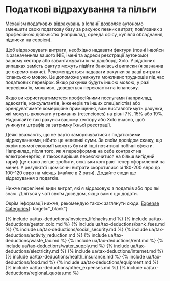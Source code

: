 # Податкові відрахування та пільги

Механізм податкових відрахувань в Іспанії дозволяє аутономо зменшити свою податкову базу за рахунок певних витрат,
пов'язаних з професійною діяльністю (наприклад, оренда офісу, купівля обладнання, підписки на сервіси).

Щоб відраховувати витрати, необхідно надавати фактури (повні інвойси із зазначенням вашого NIE, імені та адреси
реєстрації аутономо) вашому хестору або завантажувати їх на дашборді Xolo. У рідкісних випадках замість фактур можуть
підійти банківські виписки (я зазначив це окремо нижче). Рекомендується надавати рахунки за ваші витрати іспанською
мовою. Це допоможе уникнути можливих труднощів під час податкових перевірок. Якщо рахунки будуть іншою мовою, у разі
перевірки їх, можливо, доведеться перекласти на іспанську.

Якщо ви користуватиметеся професійними послугами (наприклад, адвокатів, консультантів, інженерів та інших спеціалістів)
або орендуватимете комерційне приміщення, вам виставлятимуть рахунки, які можуть включати утримання (retenciones) на
рівні 7%, 15% або 19%. Надсилайте такі рахунки вашому хестору або Xolo вчасно, щоб уникнути штрафів за затримку їхньої
реєстрації.

Деякі вважають, що не варто заморочуватися з податковими відрахуваннями, нібито це невеликі суми. За своїм досвідом
скажу, що окрім прямої економії можуть бути й інші позитивні побічні ефекти. Наприклад, після того, як я переоформив на
себе контракт на електроенергію, я також вирішив переключитися на більш вигідний тариф (це стало легше зробити, оскільки
контракт тепер оформлений на мене). У результаті щомісячні витрати скоротилися зі 180-200 євро до 100-120 євро на
місяць (майже в 2 рази). Додайте сюди ще відрахування з податків.

Нижче перелічені види витрат, які я відраховую з податків або про які знаю. Діліться у чаті своїм досвідом, якщо вам є
що додати.

Окрім інформації нижче, рекомендую також заглянути
сюди: [Expense Categories](https://www.xolo.io/es-en/faq/xolo-spain/category/all-you-can-deduct-as-a-freelancer-in-spain/subcategory/expense-categories){:
target="_blank"}

{% include ua/tax-deductions/invoices_lifehacks.md %}
{% include ua/tax-deductions/gestor_xolo.md %}
{% include ua/tax-deductions/bank_fees.md %}
{% include ua/tax-deductions/social_security.md %}
{% include ua/tax-deductions/activity_reduction.md %}
{% include ua/tax-deductions/waste_tax.md %}
{% include ua/tax-deductions/rent.md %}
{% include ua/tax-deductions/water_supply.md %}
{% include ua/tax-deductions/electricity.md %}
{% include ua/tax-deductions/internet.md %}
{% include ua/tax-deductions/health_insurance.md %}
{% include ua/tax-deductions/food.md %}
{% include ua/tax-deductions/equipment.md %}
{% include ua/tax-deductions/other_expenses.md %}
{% include ua/tax-deductions/regional_quotas.md %}
